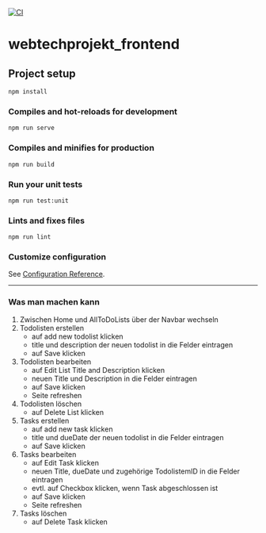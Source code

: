 [![CI](https://github.com/DangKhanhLe/webtechprojekt_frontend/actions/workflows/ci.yml/badge.svg)](https://github.com/DangKhanhLe/webtechprojekt_frontend/actions/workflows/ci.yml)

# webtechprojekt_frontend

## Project setup
```
npm install
```

### Compiles and hot-reloads for development
```
npm run serve
```

### Compiles and minifies for production
```
npm run build
```

### Run your unit tests
```
npm run test:unit
```

### Lints and fixes files
```
npm run lint
```

### Customize configuration
See [Configuration Reference](https://cli.vuejs.org/config/).

---

### Was man machen kann
1) Zwischen Home und AllToDoLists über der Navbar wechseln
2) Todolisten erstellen
    * auf add new todolist klicken
    * title und description der neuen todolist in die Felder eintragen
    * auf Save klicken
3) Todolisten bearbeiten
    * auf Edit List Title and Description klicken
    * neuen Title und Description in die Felder eintragen
    * auf Save klicken
    * Seite refreshen
4) Todolisten löschen
    * auf Delete List klicken
5) Tasks erstellen
    * auf add new task klicken
    * title und dueDate der neuen todolist in die Felder eintragen
    * auf Save klicken
6) Tasks bearbeiten
    * auf Edit Task klicken
    * neuen Title, dueDate und zugehörige TodolistemID in die Felder eintragen
    * evtl. auf Checkbox klicken, wenn Task abgeschlossen ist
    * auf Save klicken
    * Seite refreshen
7) Tasks löschen
   * auf Delete Task klicken
